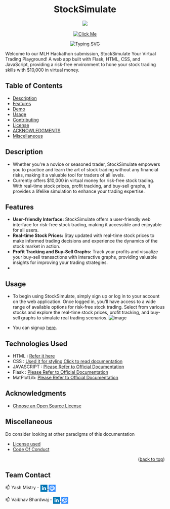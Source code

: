 
<div align="center">
  <h1 style="text-align: center;">StockSimulate</h1>
</div>



<p align="center">
  <img src="https://github.com/vaibhavx42/stocksimulate/assets/110530263/76c9a8b8-1b49-481c-b62c-2548c7c52b42" width="400" />
</p>
<div align="center">
  <a href="https://stocksimulate.vercel.app//" target="_blank">
    <img src="https://img.shields.io/badge/Click%20Me-red.svg?style=for-the-badge&logo=vercel&logoColor=white" alt="Click Me" to try the app />
  </a>
</div>


<p align="center">
  <a href="https://git.io/typing-svg">
    <img src=https://readme-typing-svg.demolab.com?font=Fira+Code&size=30&pause=997&color=F74C4C&background=992AFF00&multiline=true&width=435&lines=MADE+FOR+MLH+HACKATHON" alt="Typing SVG">
  </a>
</p>


Welcome to our MLH Hackathon submission, StockSimulate Your Virtual Trading Playground! A web app built with Flask, HTML, CSS, and JavaScript, providing a risk-free environment to hone your stock trading skills with $10,000 in virtual money.

## Table of Contents

- [Description](#Description)
- [Features](#features)
- [Demo](#demo)
- [Usage](#usage)
- [Contributing](#contributing)
- [License](#license)
- [ACKNOWLEDGMENTS](#ACKNOWLEDGMENTS)
- [Miscellaneous](#Miscellaneous)

## Description

- Whether you're a novice or seasoned trader, StockSimulate empowers you to practice and learn the art of stock trading without any financial risks, making it a valuable tool for traders of all levels.
- Currently offers $10,000 in virtual money for risk-free stock trading. With real-time stock prices, profit tracking, and buy-sell graphs, it provides a lifelike simulation to enhance your trading expertise.

## Features

- **User-friendly Interface:** StockSimulate offers a user-friendly web interface for risk-free stock trading, making it accessible and enjoyable for all users.
- **Real-time Stock Prices:** Stay updated with real-time stock prices to make informed trading decisions and experience the dynamics of the stock market in action.
- **Profit Tracking and Buy-Sell Graphs:** Track your profits and visualize your buy-sell transactions with interactive graphs, providing valuable insights for improving your trading strategies.
- 
## Usage
- To begin using StockSimulate, simply sign up or log in to your account on the web application. Once logged in, you'll have access to a wide range of available options for risk-free stock trading. Select from various stocks and explore the real-time stock prices, profit tracking, and buy-sell graphs to simulate real trading scenarios.
![image](https://github.com/vaibhavx42/MLH_HACKATHON/assets/110530263/99b8ba5e-681a-42d7-bb20-082c2fb64f5c)

- You can signup [here](https://stocksimulate.vercel.app/).

<!--
- [![Typing SVG](https://readme-typing-svg.demolab.com?font=Fira+Code&size=10&duration=7000&pause=10&color=F72DAF&width=435&lines=%E2%9A%A0%EF%B8%8F+Template+2+is+facing+some+difficulties+)](https://git.io/typing-svg)

- [![Typing SVG](https://readme-typing-svg.demolab.com?font=Fira+Code&size=10&duration=7000&pause=10&color=F72DAF&width=435&lines=%E2%9A%A0%EF%B8%8FPlease+choose+Portfolio+1+as+an+alternative+while+we+resolve+the+issue.+It+is+being+corrected.)](https://git.io/typing-svg)
-->
## Technologies Used

- HTML : [Refer it here](https://developer.mozilla.org/en-US/docs/Web/HTML)
- CSS : [Used it for styling Click to read documentation](https://developer.mozilla.org/en-US/docs/Web/HTML)
- JAVASCRIPT : [Please Refer to Official Documentation](https://developer.mozilla.org/en-US/docs/Web/JavaScript)
- Flask : [Please Refer to Official Documentation](https://flask.palletsprojects.com/en/2.3.x/)
- MatPlotLib: [Please Refer to Official Documentation](https://matplotlib.org/stable/index.html)

<!-- ACKNOWLEDGMENTS -->
## Acknowledgments

* [Choose an Open Source License](https://choosealicense.com)

## Miscellaneous
Do consider looking at other paradigms of this documentation

  - [License used](/LICENSE.txt)
  - [Code Of Conduct](/CodeofConduct.md)
                       
<p align="right">(<a href="./Description">back to top</a>)</p>  
                      
## Team Contact
<p>
📫 Yash Mistry -
<a href="https://www.linkedin.com/in/yashmistry24">
  <img align="center" alt="yash linkedin" width="22px" src="https://raw.githubusercontent.com/edent/SuperTinyIcons/master/images/svg/linkedin.svg" />
</a> 
<a href="mailto:yash.mistry.g43@gmail.com">
  <img align="center" alt="yash's mail" width="22px" src="https://raw.githubusercontent.com/edent/SuperTinyIcons/master/images/svg/mail.svg" />
</a> 
</p>

📫 Vaibhav Bhardwaj -
<a href="https://www.linkedin.com/in/bhardwajvaibhav42">
  <img align="center" alt="yash linkedin" width="22px" src="https://raw.githubusercontent.com/edent/SuperTinyIcons/master/images/svg/linkedin.svg" />
</a> 
<a href="mailto:bhardwajvaibhav186@gmail.com">
  <img align="center" alt="yash's mail" width="22px" src="https://raw.githubusercontent.com/edent/SuperTinyIcons/master/images/svg/mail.svg" />
</a> 
</p>                                         
                         
                                         
